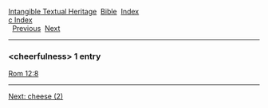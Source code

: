 [Intangible Textual Heritage](../../index)  [Bible](../index) 
[Index](index)   
[c Index](_c_)  
  [Previous](c02088)  [Next](c02090) 

------------------------------------------------------------------------

### &lt;cheerfulness&gt; 1 entry

[Rom 12:8](../kjv/rom012.htm#008)  

------------------------------------------------------------------------

[Next: cheese (2)](c02090)
